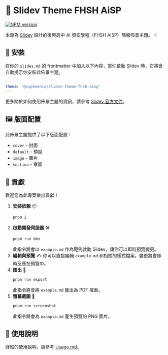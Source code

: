 # 🎨 Slidev Theme FHSH AiSP

[![NPM version](https://img.shields.io/npm/v/@cxphoenix/slidev-theme-fhsh-aisp?color=3AB9D4&label=pnpm)](https://www.npmjs.com/package/@cxphoenix/slidev-theme-fhsh-aisp/v/latest)

本專為 [Slidev](https://github.com/slidevjs/slidev) 設計的復興高中 AI 資安學程（FHSH AiSP）簡報佈景主題。 ✨

## 🚀 安裝

在你的 `slides.md` 的 frontmatter 中加入以下內容，當你啟動 Slidev 時，它將會自動提示你安裝此佈景主題。

```yaml
---
theme: '@cxphoenix/slidev-theme-fhsh-aisp'
---
```

更多關於如何使用佈景主題的資訊，請參考 [Slidev 官方文件](https://sli.dev/guide/theme-addon#use-theme)。

## 🖼️ 版面配置

此佈景主題提供了以下版面配置：

- `cover` - 封面
- `default` - 預設
- `image` - 圖片
- `section` - 章節

## 🤝 貢獻

歡迎您為此專案做出貢獻！

1.  **安裝依賴** 📦
    ```bash
    pnpm i
    ```
2.  **啟動開發伺服器** 🛠️
    ```bash
    pnpm run dev
    ```
    此指令將會以 `example.md` 作為範例啟動 Slidev，讓你可以即時預覽變更。
3.  **編輯與預覽** ✍️
    你可以直接編輯 `example.md` 和相關的樣式檔案，變更將會即時反應在預覽中。
4.  **匯出** 📄
    ```bash
    pnpm run export
    ```
    此指令將會將 `example.md` 匯出為 PDF 檔案。
5.  **螢幕截圖** 📸
    ```bash
    pnpm run screenshot
    ```
    此指令將會為 `example.md` 產生預覽的 PNG 圖片。

## 📝 使用說明

詳細的使用說明，請參考 [Usage.md](./Usage.md)。